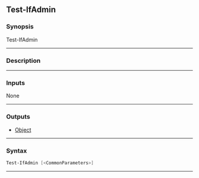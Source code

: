 Test-IfAdmin
------------
### Synopsis
Test-IfAdmin

---
### Description



---
### Inputs
None

---
### Outputs
* [Object](https://learn.microsoft.com/en-us/dotnet/api/System.Object)




---
### Syntax
```PowerShell
Test-IfAdmin [<CommonParameters>]
```
---
